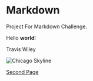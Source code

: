 # Markdown
Project For Markdown Challenge.

Hello **world**!


Travis Wiley

![Chicago Skyline](https://www.chicagomag.com/Chicago-Magazine/August-2018/The-Chicago-Skyline-2023/vista.jpg)

[Second Page](second.md)
